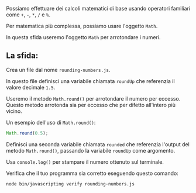 Possiamo effettuare dei calcoli matematici di base usando operatori familiari come `+`, `-`, `*`, `/` e `%`.

Per matematica più complessa, possiamo usare l'oggetto `Math`.

In questa sfida useremo l'oggetto `Math` per arrotondare i numeri.

## La sfida:

Crea un file dal nome `rounding-numbers.js`.

In questo file definisci una variabile chiamata `roundUp` che referenzia il valore decimale `1.5`.

Useremo il metodo `Math.round()` per arrotondare il numero per eccesso. Questo metodo arrotonda sia per eccesso che per difetto all'intero più vicino.

Un esempio dell'uso di `Math.round()`:

```js
Math.round(0.5);
```

Definisci una seconda variabile chiamata `rounded` che referenzia l'output del metodo `Math.round()`, passando la variabile `roundUp` come argomento.

Usa `console.log()` per stampare il numero ottenuto sul terminale.

Verifica che il tuo programma sia corretto eseguendo questo comando:

```bash
node bin/javascripting verify rounding-numbers.js
```
